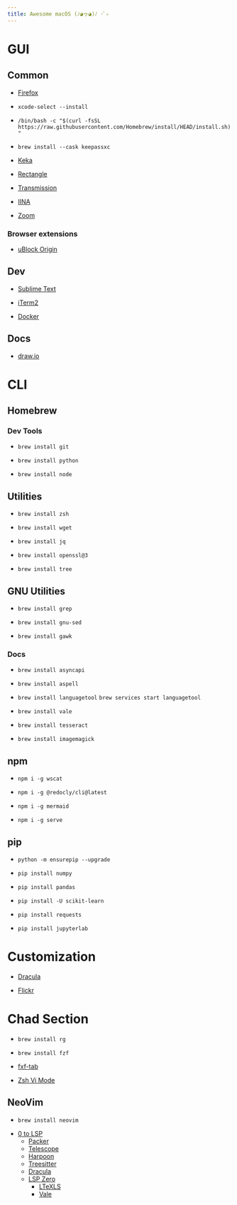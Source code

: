 ```yaml
---
title: Awesome macOS (ﾉ◕ヮ◕)ﾉ ･ﾟ✧
---
```



# GUI


## Common

<!-- Browser -->
* [Firefox](mozilla.org)

<!-- Xcode CLI tools -->
* `xcode-select --install`

<!-- Homebrew (package manager) -->
* `/bin/bash -c "$(curl -fsSL https://raw.githubusercontent.com/Homebrew/install/HEAD/install.sh)"`

<!-- Key manager -->
* `brew install --cask keepassxc`

<!-- Archiver -->
* [Keka](keka.io)

<!-- Window manager -->
* [Rectangle](rectangleapp.com)

<!-- Torrent client -->
* [Transmission](transmissionbt.com)

<!-- Media player -->
* [IINA](iina.io)

<!-- Video calls -->
* [Zoom](zoom.us)


### Browser extensions

<!-- Ad blocker -->
* [uBlock Origin](ublockorigin.com)


## Dev

<!-- Text editor -->
* [Sublime Text](sublimetext.com)

<!-- Terminal emulator -->
* [iTerm2](iterm2.com)

<!-- Containerizer -->
* [Docker](docker.com)


## Docs

<!-- Diagram editor -->
* [draw.io](github.com/jgraph/drawio-desktop/releases)


# CLI


## Homebrew


### Dev Tools

<!-- Git -->
* `brew install git`

<!-- Python 3 -->
* `brew install python`

<!-- NodeJS & npm -->
* `brew install node`


## Utilities

<!-- Zsh -->
* `brew install zsh`

<!-- Wget -->
* `brew install wget`

<!-- Pretty JSON -->
* `brew install jq`

<!-- OpenSSL -->
* `brew install openssl@3`

<!-- tree (directory tree) -->
* `brew install tree`


## GNU Utilities

<!-- Useful for execution Stack Overflow answers and testing scripts for running in containers. -->

<!-- GNU grep -->
* `brew install grep`

<!-- GNU sed (regex) -->
* `brew install gnu-sed`

<!-- Gawk -->
* `brew install gawk`


### Docs

<!-- AsyncAPI -->
* `brew install asyncapi`

<!-- Aspell (word-by-word spellchecker) -->
* `brew install aspell`

<!-- LanguageTool (local spellchecker) -->
* `brew install languagetool`
  `brew services start languagetool`

<!-- Vale (style checker) -->
* `brew install vale`

<!-- Tesseract (OCR) -->
* `brew install tesseract`

<!-- ImageMagick (CLI image processing) -->
* `brew install imagemagick`


## npm

<!-- wscat (WS client) -->
* `npm i -g wscat`

<!-- Redocly (pretty OAS) -->
* `npm i -g @redocly/cli@latest`

<!-- Mermaid (diagrams-as-code) -->
* `npm i -g mermaid`

<!-- serve (run a server in the directory) -->
* `npm i -g serve`


## pip

<!-- pip (package manager) -->
* `python -m ensurepip --upgrade`

<!-- NumPy (arrays) -->
* `pip install numpy`

<!-- Pandas (table data) -->
* `pip install pandas`

<!-- Scikit-learn (basic ML) -->
* `pip install -U scikit-learn`

<!-- requests (HTTP support) -->
* `pip install requests`

<!-- JupyterLab (S-tier Python IDE) -->
* `pip install jupyterlab`


# Customization

<!-- Dracula -->
* [Dracula](draculatheme.com)

<!-- Flickr (real photo wallpapers) -->
* [Flickr](flickr.com/explore)


# Chad Section

<!-- Regrep -->
* `brew install rg`

<!-- fzf (fuzzy finder) -->
* `brew install fzf`

<!-- fzf tag in completions -->
* [fxf-tab](github.com/Aloxaf/fzf-tab)

<!-- Zsh Vi Mode -->
* [Zsh Vi Mode](github.com/jeffreytse/zsh-vi-mode)


## NeoVim

<!-- NeoVim -->
* `brew install neovim`

<!-- Primeagen setup -->
* [0 to LSP](github.com/ThePrimeagen/init.lua)
    <!-- Package manager -->
    * [Packer](github.com/wbthomason/packer.nvim)
    <!-- Fuzzy finder -->
    * [Telescope](github.com/nvim-telescope/telescope.nvim)
    <!-- Navigation buffer -->
    * [Harpoon](github.com/ThePrimeagen/harpoon)
    <!-- Syntax tree -->
    * [Treesitter](github.com/nvim-treesitter/nvim-treesitter)
    <!-- Color scheme -->
    * [Dracula](github.com/Mofiqul/dracula.nvim)
    <!-- LSP setup -->
    * [LSP Zero](github.com/VonHeikemen/lsp-zero.nvim)
        <!-- Spellchecker -->
        * [LTeXLS](github.com/valentjn/ltex-ls)
        <!-- Style checker -->
        * [Vale](github.com/errata-ai/vale-ls)
